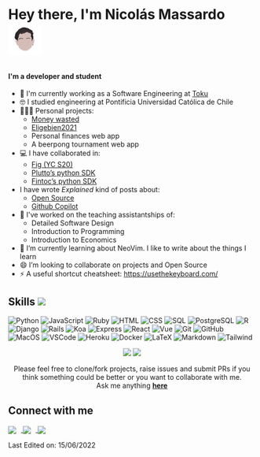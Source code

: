 # Hey there, I'm Nicolás Massardo <img src="avatar.png" width="66px" align="center" style="margin-bottom: 14px;">

<h4> I'm a developer and student </h4>

- 🚀 I'm currently working as a Software Engineering at [Toku](https://trytoku.com/)
- 🤓 I studied engineering at Pontificia Universidad Católica de Chile
- 👨🏻‍💻 Personal projects:
  - [Money wasted](https://money-wasted.online/)
  - [Eligebien2021](https://eligebien.herokuapp.com/)
  - Personal finances web app
  - A beerpong tournament web app
- 💻 I have collaborated in:
  - [Fig (YC S20)](https://github.com/withfig/autocomplete)
  - [Plutto’s python SDK](https://github.com/plutto-labs/plutto-python)
  - [Fintoc’s python SDK](https://github.com/fintoc-com/fintoc-python)
- I have wrote _Explained_ kind of posts about:
  - [Open Source](https://plata.news/blog/que-es-open-source/)
  - [Github Copilot](https://plata.news/blog/github-copilot-explained/)
- 🔭 I've worked on the teaching assistantships of:
  - Detailed Software Design
  - Introduction to Programming
  - Introduction to Economics
- 🌱 I’m currently learning about NeoVim. I like to write about the things I learn
- 😄 I’m looking to collaborate on projects and Open Source
- ⚡ A useful shortcut cheatsheet: https://usethekeyboard.com/

## Skills <img src = "https://media2.giphy.com/media/QssGEmpkyEOhBCb7e1/giphy.gif?cid=ecf05e47a0n3gi1bfqntqmob8g9aid1oyj2wr3ds3mg700bl&rid=giphy.gif" width = 32px>

![Python](https://img.shields.io/badge/Python-FFD43B?style=for-the-badge&logo=python)
![JavaScript](https://img.shields.io/badge/JavaScript-black?style=for-the-badge&logo=JavaScript&logoColor=FFD43B)
![Ruby](https://img.shields.io/badge/ruby-cc0000?style=for-the-badge&logo=ruby&logoColor=black)
![HTML](https://img.shields.io/badge/HTML-white?style=for-the-badge&logo=HTML5)
![CSS](https://img.shields.io/badge/CSS-steelblue?style=for-the-badge&logo=css3&logoColor=black)
![SQL](https://img.shields.io/badge/SQL-e30052?style=for-the-badge&logo=SQL)
![PostgreSQL](https://img.shields.io/badge/PostgreSQL-316192?style=for-the-badge&logo=postgresql&logoColor=white)
![R](https://img.shields.io/badge/R-00599C?style=for-the-badge&logo=R&logoColor=yellow)
![Django](https://img.shields.io/badge/django-white?style=for-the-badge&logo=django&logoColor=092E20)
![Rails](https://img.shields.io/badge/Rails-cc0000?style=for-the-badge&logo=rubyonrails&logoColor=black)
![Koa](https://img.shields.io/badge/Koa-ffffff?style=for-the-badge&logo=koa&logoColor=black)
![Express](https://img.shields.io/badge/express-ffffff?style=for-the-badge&logo=express&logoColor=black)
![React](https://img.shields.io/badge/react-232F3E?style=for-the-badge&logo=react&logoColor=00C7B7)
![Vue](https://img.shields.io/badge/vue.js-white?style=for-the-badge&logo=vue.js)
![Git](https://img.shields.io/badge/Git-F05032?style=for-the-badge&logo=git&logoColor=white)
![GitHub](https://img.shields.io/badge/GitHub-121011?style=for-the-badge&logo=GitHub&logoColor=white)
![MacOS](https://img.shields.io/badge/mac_os-black?style=for-the-badge&logo=apple&logoColor=white)
![VSCode](https://img.shields.io/badge/Visual_Studio_Code-00599C?style=for-the-badge&logo=visualstudiocode&logoColor=white)
![Heroku](https://img.shields.io/badge/Heroku-430098?style=for-the-badge&logo=heroku&logoColor=white)
![Docker](https://img.shields.io/badge/Docker-2CA5E0?style=for-the-badge&logo=docker&logoColor=white)
![LaTeX](https://img.shields.io/badge/LaTeX-47A141?style=for-the-badge&logo=LaTeX&logoColor=white)
![Markdown](https://img.shields.io/badge/markdown-white?style=for-the-badge&logo=markdown&logoColor=black)
![Tailwind](https://img.shields.io/badge/tailwindcss-white?style=for-the-badge&logo=tailwindcss)

</div>

<div align="center">
<img
    src="https://github-readme-stats.vercel.app/api?username=nmassardot&count_private=false&show_icons=true&theme=tokyonight"
>
<img
    src="https://github-readme-stats.vercel.app/api/top-langs/?username=nmassardot&count_private=true&show_icons=true&langs_count=8&layout=compact&custom_title=Top%20Langs&theme=tokyonight"
>
<br>

Please feel free to clone/fork projects, raise issues and submit PRs if you think something could be better or you want to collaborate with me. <br>
Ask me anything <a href="https://github.com/nmassardot/nmassardot/issues/new"><b>here</b></a>
<br />

</div>
<h2> Connect with me</h2>
<a
    href="https://t.me/nmassardot/"
>
    <img
        style="margin-right: 10px;"
        align="center"
        src="https://img.shields.io/badge/Telegram-2CA5E0?style=for-the-badge&logo=telegram&logoColor=white"
    />
</a>
<a
    href="https://www.linkedin.com/in/nicolas-massardo-tapia"
>
    <img
        style="margin-right: 10px;" align="center"
        src="https://img.shields.io/badge/LinkedIn-0077B5?style=for-the-badge&logo=linkedin&logoColor=white"
    />
</a>
<a
    href="https://www.instagram.com/nico.massardo/"
>
    <img
        align="center"
        src="https://img.shields.io/badge/Instagram-E1306C?style=for-the-badge&logo=instagram&logoColor=white"
    >
</a>

<br />

Last Edited on: 15/06/2022
